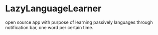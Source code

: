 # LazyLanguageLearner
open source app with purpose of learning passively languages through notification bar, one word per certain time.

